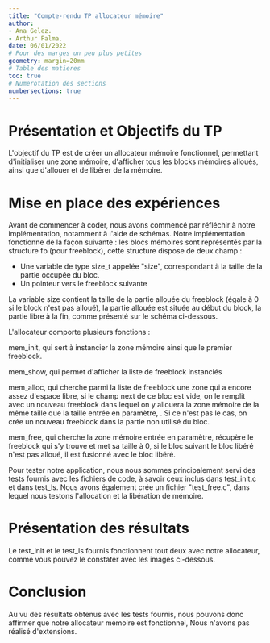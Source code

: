 ```yaml
---
title: "Compte-rendu TP allocateur mémoire"
author:
- Ana Gelez.
- Arthur Palma.
date: 06/01/2022
# Pour des marges un peu plus petites
geometry: margin=20mm
# Table des matieres
toc: true
# Numerotation des sections
numbersections: true
---
```


# Présentation et Objectifs du TP

L'objectif du TP est de créer un allocateur mémoire fonctionnel, permettant d'initialiser une zone mémoire, d'afficher tous les blocks mémoires alloués, ainsi que d'allouer et de libérer de la mémoire. 

# Mise en place des expériences

Avant de commencer à coder, nous avons commencé par réfléchir à notre implémentation, notamment à l'aide de schémas. Notre implémentation fonctionne de la façon suivante : les blocs mémoires sont représentés par la structure fb (pour freeblock), cette structure dispose de deux champ :
- Une variable de type size_t appelée "size", correspondant à la taille de la partie occupée du bloc.
- Un pointeur vers le freeblock suivante

La variable size contient la taille de la partie allouée du freeblock (égale à 0 si le block n'est pas alloué), la partie allouée est située au début du block, la partie libre à la fin, comme présenté sur le schéma ci-dessous. 

L'allocateur comporte plusieurs fonctions :

mem_init, qui sert à instancier la zone mémoire ainsi que le premier freeblock.

mem_show, qui permet d'afficher la liste de freeblock instanciés

mem_alloc, qui cherche parmi la liste de freeblock une zone qui a encore assez d'espace libre, si le champ next de ce bloc est vide, on le remplit avec un nouveau freeblock dans lequel on y allouera la zone mémoire de la même taille que la taille entrée en paramètre, . Si ce n'est pas le cas, on crée un nouveau freeblock dans la partie non utilisé du bloc.

mem_free, qui cherche la zone mémoire entrée en paramètre, récupère le freeblock qui s'y trouve et met sa taille à 0, si le bloc suivant le bloc libéré n'est pas alloué, il est fusionné avec le bloc libéré.

Pour tester notre application, nous nous sommes principalement servi des tests fournis avec les fichiers de code, à savoir ceux inclus dans test_init.c et dans test_ls. Nous avons également crée un fichier "test_free.c", dans lequel nous testons l'allocation et la libération de mémoire.

# Présentation des résultats

Le test_init et le test_ls fournis fonctionnent tout deux avec notre allocateur, comme vous pouvez le constater avec les images ci-dessous.

# Conclusion

Au vu des résultats obtenus avec les tests fournis, nous pouvons donc affirmer que notre allocateur mémoire est fonctionnel, Nous n'avons pas réalisé d'extensions.
